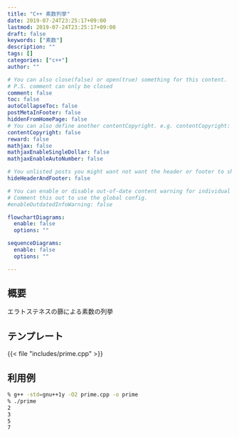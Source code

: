 ```yaml
---
title: "C++ 素数列挙"
date: 2019-07-24T23:25:17+09:00
lastmod: 2019-07-24T23:25:17+09:00
draft: false
keywords: ["素数"]
description: ""
tags: []
categories: ["c++"]
author: ""

# You can also close(false) or open(true) something for this content.
# P.S. comment can only be closed
comment: false
toc: false
autoCollapseToc: false
postMetaInFooter: false
hiddenFromHomePage: false
# You can also define another contentCopyright. e.g. contentCopyright: "This is another copyright."
contentCopyright: false
reward: false
mathjax: false
mathjaxEnableSingleDollar: false
mathjaxEnableAutoNumber: false

# You unlisted posts you might want not want the header or footer to show
hideHeaderAndFooter: false

# You can enable or disable out-of-date content warning for individual post.
# Comment this out to use the global config.
#enableOutdatedInfoWarning: false

flowchartDiagrams:
  enable: false
  options: ""

sequenceDiagrams: 
  enable: false
  options: ""

---
```


## 概要
エラトステネスの篩による素数の列挙

<!--more-->

## テンプレート
{{< file "includes/prime.cpp" >}}

## 利用例
```sh
% g++ -std=gnu++1y -O2 prime.cpp -o prime
% ./prime
2
3
5
7
```
<!--more-->
